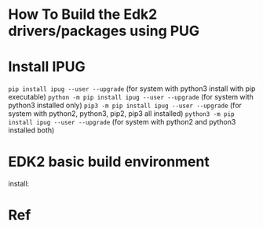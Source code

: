 
How To Build the Edk2 drivers/packages using PUG
==

# Install IPUG
`pip install ipug --user --upgrade`  (for system with python3 install with pip executable)
`python -m pip install ipug --user --upgrade`  (for system with python3 installed only)
`pip3 -m pip install ipug --user --upgrade`  (for system with python2, python3, pip2, pip3 all installed)
`python3 -m pip install ipug --user --upgrade`  (for system with python2 and python3 installed both)

# EDK2 basic build environment
install:
    

# Ref
